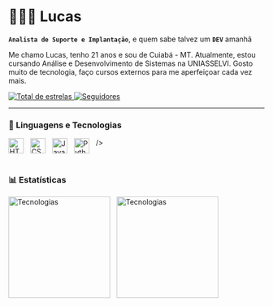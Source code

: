 # 👨🏾‍💻 Lucas

**`Analista de Suporte e Implantação`**, e quem sabe talvez um **`DEV`** amanhã

Me chamo Lucas, tenho 21 anos e sou de Cuiabá - MT. Atualmente, estou cursando Análise e Desenvolvimento de Sistemas na UNIASSELVI. Gosto muito de tecnologia, faço cursos externos para me aperfeiçoar cada vez mais.

<p align="left">
    </a> 
    <a href="https://github.com/Lucas">
        <img 
            alt="Total de estrelas" 
            title="Total de estrelas GitHub" 
            src="https://custom-icon-badges.demolab.com/github/stars/LucasMessiasN?color=55960c&style=for-the-badge&labelColor=488207&logo=star&label=estrelas"
        />
    </a>
    <a href="https://github.com/LucasMessiasN?tab=followers">
        <img 
            alt="Seguidores" 
            title="Me siga no GitHub" 
            src="https://custom-icon-badges.demolab.com/github/followers/LucasMessiasN?color=236ad3&labelColor=1155ba&style=for-the-badge&logo=github&label=Seguidores&logoColor=white"
        />
    </a>
</p>

---

### 🤖 Linguagens e Tecnologias

<img 
    align="left" 
    alt="HTML"
    title="HTML" 
    width="30px" 
    style="padding-right: 10px;" 
    src="https://cdn.jsdelivr.net/gh/devicons/devicon@latest/icons/html5/html5-original.svg" 
/>
<img 
    align="left" 
    alt="CSS" 
    title="CSS"
    width="30px" 
    style="padding-right: 10px;" 
    src="https://cdn.jsdelivr.net/gh/devicons/devicon@latest/icons/css3/css3-original.svg" 
/>
<img 
    align="left" 
    alt="JavaScript" 
    title="JavaScript"
    width="30px" 
    style="padding-right: 10px;" 
    src="https://cdn.jsdelivr.net/gh/devicons/devicon@latest/icons/javascript/javascript-original.svg" 
/>
 
/>
<img 
    align="left" 
    alt="Python" 
    title="Python"
    width="30px" 
    style="padding-right: 10px;" 
    src="https://cdn.jsdelivr.net/gh/devicons/devicon@latest/icons/python/python-original.svg" 
/>

<br/>

### 📊 Estatísticas

<p>
    
<img 
  align="left" 
  alt="Tecnologias" 
  height="200" 
  style="padding-right: 10px;" 
  src="https://github-readme-stats.vercel.app/api/top-langs/?username=LucasMessiasN&theme=tokyonight&layout=compact&custom_title=Tecnologias&langs_count=9" 
/>


<img 
  align="left" 
  alt="Tecnologias" 
  height="200" 
  style="padding-right: 10px;" 
  src="https://github-readme-stats.vercel.app/api/top-langs/?username=LucasMessiasN&theme=tokyonight&layout=compact&custom_title=Tecnologias&langs_count=9&cache_seconds=7200" 
/>


</p>

